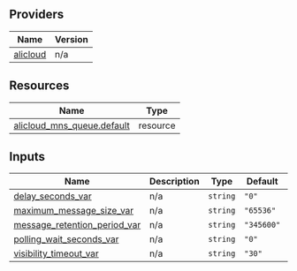 <!-- BEGIN_TF_DOCS -->
## Providers

| Name | Version |
|------|---------|
| <a name="provider_alicloud"></a> [alicloud](#provider\_alicloud) | n/a |

## Resources

| Name | Type |
|------|------|
| [alicloud_mns_queue.default](https://registry.terraform.io/providers/hashicorp/alicloud/latest/docs/resources/mns_queue) | resource |

## Inputs

| Name | Description | Type | Default | Required |
|------|-------------|------|---------|:--------:|
| <a name="input_delay_seconds_var"></a> [delay\_seconds\_var](#input\_delay\_seconds\_var) | n/a | `string` | `"0"` | no |
| <a name="input_maximum_message_size_var"></a> [maximum\_message\_size\_var](#input\_maximum\_message\_size\_var) | n/a | `string` | `"65536"` | no |
| <a name="input_message_retention_period_var"></a> [message\_retention\_period\_var](#input\_message\_retention\_period\_var) | n/a | `string` | `"345600"` | no |
| <a name="input_polling_wait_seconds_var"></a> [polling\_wait\_seconds\_var](#input\_polling\_wait\_seconds\_var) | n/a | `string` | `"0"` | no |
| <a name="input_visibility_timeout_var"></a> [visibility\_timeout\_var](#input\_visibility\_timeout\_var) | n/a | `string` | `"30"` | no |
<!-- END_TF_DOCS -->    